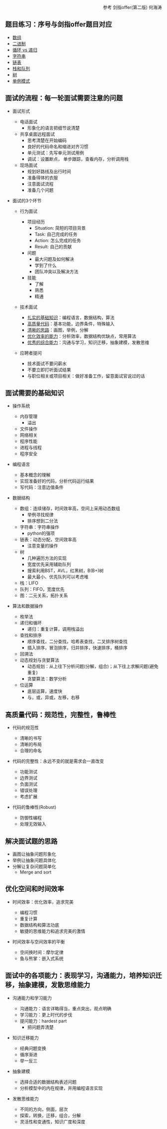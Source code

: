 <p align="right">参考 剑指offer(第二版) 何海涛</p>

## 题目练习：序号与剑指offer题目对应
- [数组](https://github.com/syntomic/Languages_and_Algorithms/tree/master/interview/num_list/)
- [二进制](https://github.com/syntomic/Languages_and_Algorithms/tree/master/interview/binary/)
- [循环 vs 递归](https://github.com/syntomic/Languages_and_Algorithms/tree/master/interview/recursive_vs_circle/)
- [字符串](https://github.com/syntomic/Languages_and_Algorithms/tree/master/interview/string/)
- [链表](https://github.com/syntomic/Languages_and_Algorithms/tree/master/interview/linked_list/)
- [栈和队列](https://github.com/syntomic/Languages_and_Algorithms/tree/master/interview/stack_and_queue/)
- [树](https://github.com/syntomic/Languages_and_Algorithms/tree/master/interview/tree/)
- [单例模式](https://github.com/syntomic/Languages_and_Algorithms/tree/master/interview/singleton/)

## 面试的流程：每一轮面试需要注意的问题

- 面试形式
    - 电话面试
        - 形象化的语言把细节说清楚
    - 共享桌面远程面试
        - 思考清楚在开始编码
        - 良好的代码命名和缩进对齐习惯
        - 单元测试：先写单元测试用例
        - 调试：设置断点， 单步跟踪，查看内存，分析调用栈
    - 现场面试
        - 规划好路线及出行时间
        - 准备得体的衣服
        - 注意面试流程
        - 准备几个问题

- 面试的3个环节
    - 行为面试
        - 项目经历
            - Situation: 简短的项目背景
            - Task: 自己完成的任务
            - Action: 怎么完成的任务
            - Result: 自己的贡献
        - 问题
            - 最大问题及如何解决
            - 学到了什么
            - 团队冲突以及解决方法
        - 技能
            - 了解
            - 熟悉
            - 精通

        [//]: (为什么跳槽)
   - 技术面试
       - [扎实的基础知识](#basic)：编程语言，数据结构，算法
       - [高质量代码](#quality)：基本功能，边界条件，特殊输入
       - [清晰的思路](#ideal)：画图，举例，分解 
       - [优化效率的能力](#efficiency)：分析效率，数据结构优缺点，常用算法
       - [优秀的综合能力](#ability)：沟通与学习，知识迁移，抽象建模，发散思维
   - 应聘者提问
       - 技术面试不要问薪水
       - 不要立即打听面试结果
       - 与职位相关或项目相关：做好准备工作，留意面试官说过的话

## <span id="basic">面试需要的基础知识</span>
- 操作系统
    - 内存管理
        - 溢出
    - 文件操作
    - 网络相关
    - 程序性能
    - 进程与线程
    - 程序安全

- 编程语言
    - 基本概念的理解
    - 实现准备好的代码，分析代码运行结果
    - 写代码：注意边值条件

- 数据结构
    - 数组：连续储存，时间效率高，空间上采用动态数组
        - 举例寻找规律
        - 排序想到二分法
    - 字符串：字符串操作
        - python的强项
    - 链表：动态分配，空间效率高
        - 注意变量的操作
    - 树
        - 几种遍历方法的实现
        - 宽度优先采用辅助队列
        - 搜索利用BST，AVL，红黑树，B(B+)树
        - 最大最小、优先队列可以考虑堆
    - 栈：LIFO
    - 队列：FIFO，宽度优先
    - 图：二元关系，拓扑关系

- 算法和数据操作
    - 枚举法
    - 递归和循环
        - 递归：重复计算，调用栈溢出
    - 查找和排序
        - 顺序查找，二分查找，哈希表查找，二叉排序树查找
        - 插入排序，冒泡排序，归并排序，快速排序，桶排序
    - 回溯法 
    - 动态规划与贪婪算法
        - 动态规划：从上往下分析问题(分解，组合)；从下往上求解问题(避免重复)
        - 贪婪算法：数学分析
    - 位运算
        - 底层运算，速度快
        - 与，或，异或，左移，右移

## <span id="quality">高质量代码：规范性，完整性，鲁棒性</span>

- 代码的规范性
    - 清晰的书写
    - 清晰的布局
    - 合理的命名

- 代码的完整性：永远不变的就是需求会一直改变
    - 功能测试
    - 边界测试
    - 负面测试
    - 错误处理
    - 考虑扩展

- 代码的鲁棒性(Robust)
    - 防御性编程
    - 处理无效输入

## <span id="idea">解决面试题的思路</span>

- 画图让抽象问题形象化
- 举例让抽象问题具体化
- 分解让复杂问题简单化
    - Merge and sort

## <span id="efficiency">优化空间和时间效率</span>

- 时间效率：优化效率，追求完美
    - 编程习惯
    - 重复计算
    - 数据结构和算法功底
    - 敏捷的思维能力和追求完美的激情

- 时间效率与空间效率的平衡
    - 空间换时间：摩尔定律
    - 鱼与熊掌：嵌入式系统

## <span id="ability">面试中的各项能力：表现学习，沟通能力，培养知识迁移，抽象建模，发散思维能力</span>

- 沟通能力和学习能力
    - 沟通能力：语言详略得当，重点突出，观点明确
    - 学习能力：更上时代的步伐
    - 提问能力：hardest part
        - 把问题弄清楚

- 知识迁移能力
    - 经典问题变换
    - 循序渐进
    - 举一反三

- 抽象建模
    - 选择合适的数据结构表述问题
    - 分析模型中的内在规律，并用编程语言实现

- 发散思维能力
    - 不同的方向，侧面，层次
    - 探索，转换，迁移，组合，分解
    - 灵活性和变通性，知识广度和深度